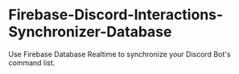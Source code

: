 # Firebase-Discord-Interactions-Synchronizer-Database
Use Firebase Database Realtime to synchronize your Discord Bot's command list.

